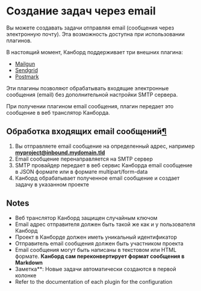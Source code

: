 Создание задач через email
==========================


Вы можете создавать задачи отправляя email (сообщения через электронную почту). Эта возможность доступна при использовании плагинов.

В настоящий момент, Канборд поддерживает три внешних плагина:


-   [Mailgun](https://github.com/Kanboard/plugin-mailgun)
-   [Sendgrid](https://github.com/Kanboard/plugin-sendgrid)
-   [Postmark](https://github.com/Kanboard/plugin-postmark)

Эти плагины позволяют обрабатывать входящие электронные сообщения (email) без дополнительной настройки SMTP сервера.

При получении плагином email сообщения, плагин передает это сообщение в веб транслятор Канборда.


Обработка входящих email сообщений[¶](#incoming-emails-workflow "Ссылка на этот заголовок")
-------------------------------------------------------------------------------------------

1.  Вы отправляете email сообщение на определенный адрес, например **myproject@inbound.mydomain.tld**
2.  Email сообщение перенаправляется на SMTP сервер
3.  SMTP провайдер передает в веб сервис Канборда email сообщение в JSON формате или в формате multipart/form-data
4.  Канборд обрабатывает полученное email сообщение и создает задачу в указанном проекте

Notes
-----

- Веб транслятор Канборд защищен случайным ключом
- Email адрес отправителя должен быть такой же как и у пользователя Канборд
- Проект в Канборде должен иметь уникальный идентификатор
- Отправитель email сообщения должен быть участником проекта
- Email сообщения могут быть написаны в текстовом или HTML формате. **Канборд сам переконвертирует формат сообщения в Markdown**
- Заметка**: Новые задачи автоматически создаются в первой колонке
- Refer to the documentation of each plugin for the configuration

